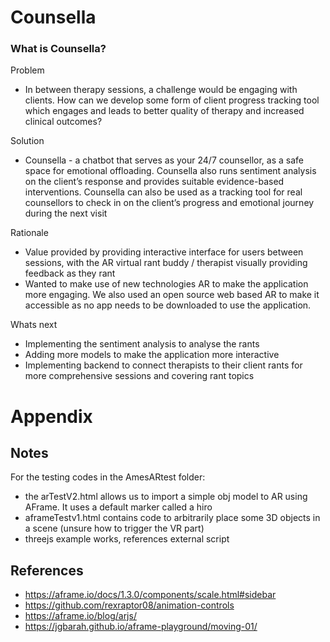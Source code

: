 # Counsella

### What is Counsella?
Problem
* In between therapy sessions, a challenge would be engaging with clients. How can we develop some form of client progress tracking tool which engages and leads to better quality of therapy and increased clinical outcomes?

Solution
* Counsella - a chatbot that serves as your 24/7 counsellor, as a safe space for emotional offloading. Counsella also runs sentiment analysis on the client’s response and provides suitable evidence-based interventions. 
Counsella can also be used as a tracking tool for real counsellors to check in on the client’s progress and emotional journey during the next visit

Rationale
* Value provided by providing interactive interface for users between sessions, with the AR virtual rant buddy /  therapist visually providing feedback as they rant
* Wanted to make use of new technologies AR to make the application more engaging. We also used an open source web based AR to make it accessible as no app needs to be downloaded to use the application.

Whats next
* Implementing the sentiment analysis to analyse the rants
* Adding more models to make the application more interactive
* Implementing backend to connect therapists to their client rants for more comprehensive sessions and covering rant topics

# Appendix 

## Notes
For the testing codes in the AmesARtest folder:
* the arTestV2.html allows us to import a simple obj model to AR using AFrame. It uses a default marker called a hiro
* aframeTestv1.html contains code to arbitrarily place some 3D objects in a scene (unsure how to trigger the VR part)
* threejs example works, references external script


## References
* https://aframe.io/docs/1.3.0/components/scale.html#sidebar
* https://github.com/rexraptor08/animation-controls 
* https://aframe.io/blog/arjs/
* https://jgbarah.github.io/aframe-playground/moving-01/
